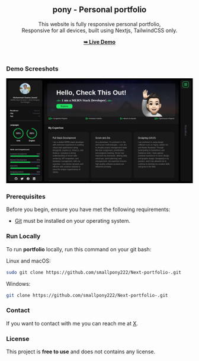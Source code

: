 <div align="center">

  <h2 align="center"> pony - Personal portfolio</h2>

This website is fully responsive personal portfolio, <br />Responsive for all devices, built using Nextjs, TailwindCSS only.

<a href="https://smallpony.vercel.app/"><strong>➥ Live Demo</strong></a>

</div>

<br />

### Demo Screeshots

![pony Portfolio Desktop Demo](./public/readme-images/portfolio.png "Desktop Demo")

### Prerequisites

Before you begin, ensure you have met the following requirements:

- [Git](https://git-scm.com/downloads "Download Git") must be installed on your operating system.

### Run Locally

To run **portfolio** locally, run this command on your git bash:

Linux and macOS:

```bash
sudo git clone https://github.com/smallpony222/Next-portfolio-.git
```

Windows:

```bash
git clone https://github.com/smallpony222/Next-portfolio-.git
```

### Contact

If you want to contact with me you can reach me at [X](https://www.x.com/ipony).

### License

This project is **free to use** and does not contains any license.
